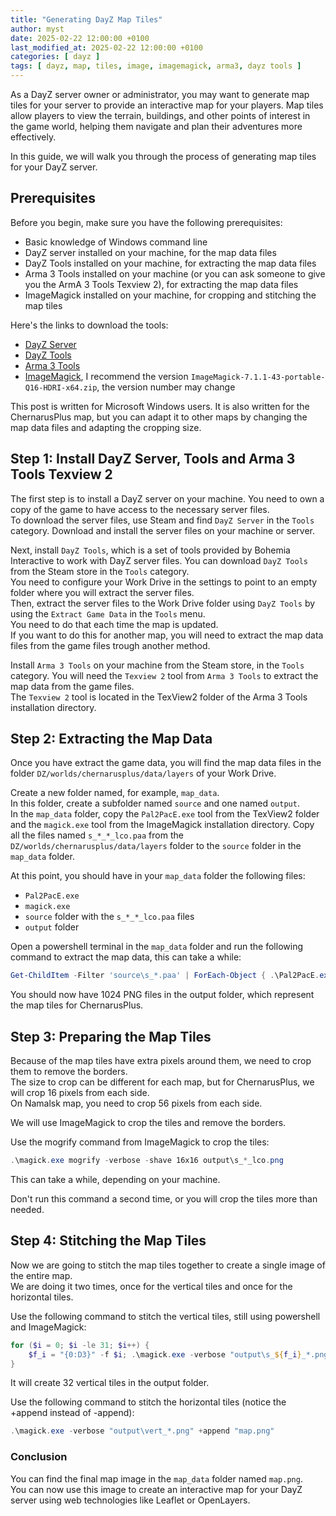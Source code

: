 ```yaml
---
title: "Generating DayZ Map Tiles"
author: myst
date: 2025-02-22 12:00:00 +0100
last_modified_at: 2025-02-22 12:00:00 +0100
categories: [ dayz ]
tags: [ dayz, map, tiles, image, imagemagick, arma3, dayz tools ]
---
```


As a DayZ server owner or administrator, you may want to generate map tiles for your server to provide an interactive map for your players. Map tiles allow players to view the terrain, buildings, and other points of interest in the game world,
helping them navigate and plan their adventures more effectively.

In this guide, we will walk you through the process of generating map tiles for your DayZ server.

## Prerequisites

Before you begin, make sure you have the following prerequisites:

- Basic knowledge of Windows command line
- DayZ server installed on your machine, for the map data files
- DayZ Tools installed on your machine, for extracting the map data files
- Arma 3 Tools installed on your machine (or you can ask someone to give you the ArmA 3 Tools Texview 2), for extracting the map data files
- ImageMagick installed on your machine, for cropping and stitching the map tiles

Here's the links to download the tools:

- [DayZ Server](steam://launch/223350)
- [DayZ Tools](steam://launch/830640)
- [Arma 3 Tools](steam://launch/233800)
- [ImageMagick](https://imagemagick.org/script/download.php#windows), I recommend the version `ImageMagick-7.1.1-43-portable-Q16-HDRI-x64.zip`, the version number may change

This post is written for Microsoft Windows users.
It is also written for the ChernarusPlus map, but you can adapt it to other maps by changing the map data files and adapting the cropping size.

## Step 1: Install DayZ Server, Tools and Arma 3 Tools Texview 2

The first step is to install a DayZ server on your machine. You need to own a copy of the game to have access to the necessary server files.  
To download the server files, use Steam and find `DayZ Server` in the `Tools` category. Download and install the server files on your machine or server.

Next, install `DayZ Tools`, which is a set of tools provided by Bohemia Interactive to work with DayZ server files. You can download `DayZ Tools` from the Steam store in the `Tools` category.  
You need to configure your Work Drive in the settings to point to an empty folder where you will extract the server files.  
Then, extract the server files to the Work Drive folder using `DayZ Tools` by using the `Extract Game Data` in the `Tools` menu.  
You need to do that each time the map is updated.  
If you want to do this for another map, you will need to extract the map data files from the game files trough another method.

Install `Arma 3 Tools` on your machine from the Steam store, in the `Tools` category. You will need the `Texview 2` tool from `Arma 3 Tools` to extract the map data from the game files.  
The `Texview 2` tool is located in the TexView2 folder of the Arma 3 Tools installation directory.

## Step 2: Extracting the Map Data

Once you have extract the game data, you will find the map data files in the folder `DZ/worlds/chernarusplus/data/layers` of your Work Drive.

Create a new folder named, for example, `map_data`.  
In this folder, create a subfolder named `source` and one named `output`.  
In the `map_data` folder, copy the `Pal2PacE.exe` tool from the TexView2 folder and the `magick.exe` tool from the ImageMagick installation directory.
Copy all the files named `s_*_*_lco.paa` from the `DZ/worlds/chernarusplus/data/layers` folder to the `source` folder in the `map_data` folder.

At this point, you should have in your `map_data` folder the following files:

- `Pal2PacE.exe`
- `magick.exe`
- `source` folder with the `s_*_*_lco.paa` files
- `output` folder

Open a powershell terminal in the `map_data` folder and run the following command to extract the map data, this can take a while:

```powershell
Get-ChildItem -Filter 'source\s_*.paa' | ForEach-Object { .\Pal2PacE.exe $_.FullName "output\$( $_.BaseName ).png" }
```

You should now have 1024 PNG files in the output folder, which represent the map tiles for ChernarusPlus.

## Step 3: Preparing the Map Tiles

Because of the map tiles have extra pixels around them, we need to crop them to remove the borders.  
The size to crop can be different for each map, but for ChernarusPlus, we will crop 16 pixels from each side.  
On Namalsk map, you need to crop 56 pixels from each side.

We will use ImageMagick to crop the tiles and remove the borders.

Use the mogrify command from ImageMagick to crop the tiles:

```powershell
.\magick.exe mogrify -verbose -shave 16x16 output\s_*_lco.png
```

This can take a while, depending on your machine.

Don't run this command a second time, or you will crop the tiles more than needed.

## Step 4: Stitching the Map Tiles

Now we are going to stitch the map tiles together to create a single image of the entire map.  
We are doing it two times, once for the vertical tiles and once for the horizontal tiles.

Use the following command to stitch the vertical tiles, still using powershell and ImageMagick:

```powershell
for ($i = 0; $i -le 31; $i++) {
    $f_i = "{0:D3}" -f $i; .\magick.exe -verbose "output\s_${f_i}_*.png" -append "output\vert_${f_i}.png"
}
```

It will create 32 vertical tiles in the output folder.

Use the following command to stitch the horizontal tiles (notice the +append instead of -append):

```powershell
.\magick.exe -verbose "output\vert_*.png" +append "map.png"
```

### Conclusion

You can find the final map image in the `map_data` folder named `map.png`.  
You can now use this image to create an interactive map for your DayZ server using web technologies like Leaflet or OpenLayers.
